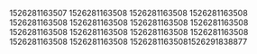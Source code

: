 1526281163507
1526281163508
1526281163508
1526281163508
1526281163508
1526281163508
1526281163508
1526281163508
1526281163508
1526281163508
1526281163508
1526281163508
1526281163508
1526281163508
15262811635081526291838877